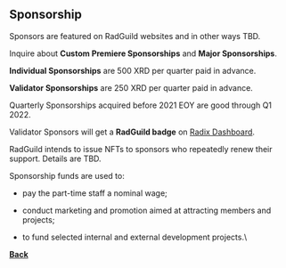 ## Sponsorship

Sponsors are featured on RadGuild websites and in other ways TBD.

Inquire about **Custom Premiere Sponsorships** and **Major Sponsorships**.

**Individual Sponsorships** are 500 XRD per quarter paid in advance.

**Validator Sponsorships** are 250 XRD per quarter paid in advance.

Quarterly Sponsorships acquired before 2021 EOY are good through Q1 2022.

Validator Sponsors will get a **RadGuild badge** on [Radix Dashboard](https://www.radixdashboard.com).

RadGuild intends to issue NFTs to sponsors who repeatedly renew their support. Details are TBD.

Sponsorship funds are used to:

- pay the part-time staff a nominal wage;

- conduct marketing and promotion aimed at attracting members and projects;

- to fund selected internal and external development projects.\

[**Back**](./index.md)
